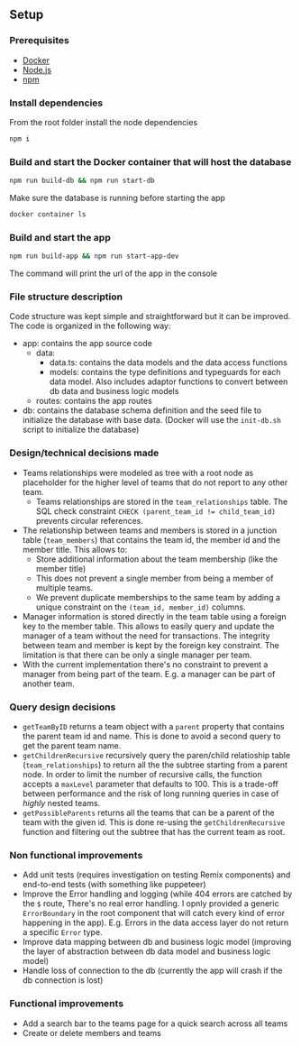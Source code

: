 ## Setup

### Prerequisites

- [Docker](https://docs.docker.com/get-docker/)
- [Node.js](https://nodejs.org/en/download/)
- [npm](https://www.npmjs.com/get-npm)

### Install dependencies
From the root folder install the node dependencies
```sh
npm i
```

### Build and start the Docker container that will host the database
```sh
npm run build-db && npm run start-db
```
Make sure the database is running before starting the app
```sh
docker container ls
```

### Build and start the app
```sh
npm run build-app && npm run start-app-dev
```

The command will print the url of the app in the console


### File structure description
Code structure was kept simple and straightforward but it can be improved. The code is organized in the following way:
- app: contains the app source code
    - data: 
        - data.ts: contains the data models and the data access functions
        - models: contains the type definitions and typeguards for each data model. Also includes adaptor functions to convert between db data and business logic models
    - routes: contains the app routes
- db: contains the database schema definition and the seed file to initialize the database with base data. (Docker will use the `init-db.sh` script to initialize the database)


### Design/technical decisions made

- Teams relationships were modeled as tree with a root node as placeholder for the higher level of teams that do not report to any other team.
    - Teams relationships are stored in the `team_relationships` table. The SQL check constraint `CHECK (parent_team_id != child_team_id)` prevents circular references.
- The relationship between teams and members is stored in a junction table (`team_members`) that contains the team id, the member id and the member title. This allows to:
    - Store additional information about the team membership (like the member title)
    - This does not prevent a single member from being a member of multiple teams.
    - We prevent duplicate memberships to the same team by adding a unique constraint on the `(team_id, member_id)` columns.
- Manager information is stored directly in the team table using a foreign key to the member table. This allows to easily query and update the manager of a team without the need for transactions. The integrity between team and member is kept by the foreign key constraint. The limitation is that there can be only a single manager per team.
- With the current implementation there's no constraint to prevent a manager from being part of the team. E.g. a manager can be part of another team.

### Query design decisions

- `getTeamByID` returns a team object with a `parent` property that contains the parent team id and name. This is done to avoid a second query to get the parent team name. 
- `getChildrenRecursive` recursively query the paren/child relatioship table (`team_relationships`) to return all the the subtree starting from a parent node. In order to limit the number of recursive calls, the function accepts a `maxLevel` parameter that defaults to 100. This is a trade-off between performance and the risk of long running queries in case of *highly* nested teams.
- `getPossibleParents` returns all the teams that can be a parent of the team with the given id. This is done re-using the `getChildrenRecursive` function and filtering out the subtree that has the current team as root.

### Non functional improvements

- Add unit tests (requires investigation on testing Remix components) and end-to-end tests (with something like puppeteer)
- Improve the Error handling and logging (while 404 errors are catched by the `$` route, There's no real error handling. I opnly provided a generic `ErrorBoundary` in the root component that will catch every kind of error happening in the app). E.g. Errors in the data access layer do not return a specific `Error` type.
- Improve data mapping between db and business logic model (improving the layer of abstraction between db data model and business logic model)
- Handle loss of connection to the db (currently the app will crash if the db connection is lost)

### Functional improvements

- Add a search bar to the teams page for a quick search across all teams
- Create or delete members and teams